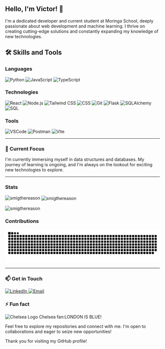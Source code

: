 ## Hello, I'm Victor! 👋

I'm a dedicated developer and current student at Moringa School, deeply passionate about web development and machine learning. I thrive on creating cutting-edge solutions and constantly expanding my knowledge of new technologies.



## 🛠️ Skills and Tools

### Languages
![Python](https://img.shields.io/badge/Python-3776AB?style=for-the-badge&logo=python&logoColor=white)
![JavaScript](https://img.shields.io/badge/JavaScript-F7DF1E?style=for-the-badge&logo=javascript&logoColor=black)
![TypeScript](https://img.shields.io/badge/TypeScript-3178C6?style=for-the-badge&logo=typescript&logoColor=white)

### Technologies
![React](https://img.shields.io/badge/React-61DAFB?style=for-the-badge&logo=react&logoColor=black)
![Node.js](https://img.shields.io/badge/Node.js-339933?style=for-the-badge&logo=node-dot-js&logoColor=white)
![Tailwind CSS](https://img.shields.io/badge/Tailwind_CSS-38B2AC?style=for-the-badge&logo=tailwind-css&logoColor=white)
![CSS](https://img.shields.io/badge/CSS-1572B6?style=for-the-badge&logo=css3&logoColor=white)
![Git](https://img.shields.io/badge/Git-F05032?style=for-the-badge&logo=git&logoColor=white)
![Flask](https://img.shields.io/badge/Flask-000000?style=for-the-badge&logo=flask&logoColor=white)
![SQLAlchemy](https://img.shields.io/badge/SQLAlchemy-1F1F1F?style=for-the-badge&logo=python&logoColor=white)
![SQL](https://img.shields.io/badge/SQL-003B57?style=for-the-badge&logo=sqlite&logoColor=white)

### Tools
![VSCode](https://img.shields.io/badge/VSCode-0078D4?style=for-the-badge&logo=visual-studio-code&logoColor=white)
![Postman](https://img.shields.io/badge/Postman-FF6C37?style=for-the-badge&logo=postman&logoColor=white)
![Vite](https://img.shields.io/badge/Vite-646CFF?style=for-the-badge&logo=vite&logoColor=white)



---

### 🌱 Current Focus
I'm currently immersing myself in data structures and databases. My journey of learning is ongoing, and I'm always on the lookout for exciting new technologies to explore.

---
<h3 align="left">Stats</h3>
<p><img align="left" src="https://github-readme-stats.vercel.app/api/top-langs?username=smigthereason&show_icons=true&locale=en&count_private=true&layout=compact&theme=react&border_radius=10&size_weight=0.5&count_weight=0.5" alt="smigthereason" /></p>

<p>&nbsp;<img align="center" src="https://github-readme-stats.vercel.app/api?username=smigthereason&locale=en&count_private=true&show_icons=true&theme=react&rank_icon=github&border_radius=10" alt="smigthereason" /></p>

<p><img align="center" src="https://github-readme-streak-stats.herokuapp.com/?user=smigthereason&count_private=true&theme=react&border_radius=10"" alt="smigthereason" /></p>

<h3 align="left">Contributions</h3>
<picture>
  <source
    media="(prefers-color-scheme: dark)"
    srcset="https://github.com/smigthereason/smigthereason/blob/output/github-contribution-grid-snake-dark.svg"
  />
  <source
    media="(prefers-color-scheme: light)"
    srcset="https://github.com/smigthereason/smigthereason/blob/output/github-contribution-grid-snake.svg"
  />
  <img
    alt="github contribution grid snake animation"
    src="https://raw.githubusercontent.com/platane/snk/output/github-contribution-grid-snake.svg"
  />
</picture>

---
### 📫 Get in Touch
<div>
  <a href="https://www.linkedin.com/in/victor-maina-smg/">
    <img src="https://img.shields.io/badge/LinkedIn-Victor%20Maina-blue?style=for-the-badge&logo=linkedin&logoColor=white" alt="LinkedIn">
  </a>
  <a href="mailto:victor.dmaina@gmail.com">
    <img src="https://img.shields.io/badge/Email-victor.dmaina%40gmail.com-red?style=for-the-badge&logo=gmail&logoColor=white" alt="Email">
  </a>
</div>


### ⚡ Fun fact
<img src="https://i.pinimg.com/736x/ea/83/eb/ea83eb30328cdd78d85195ca3eda8b07.jpg" alt="Chelsea Logo" width="40" height="40"/> Chelsea fan:LONDON IS BLUE!


Feel free to explore my repositories and connect with me. I'm open to collaborations and eager to seize new opportunities!

Thank you for visiting my GitHub profile!


